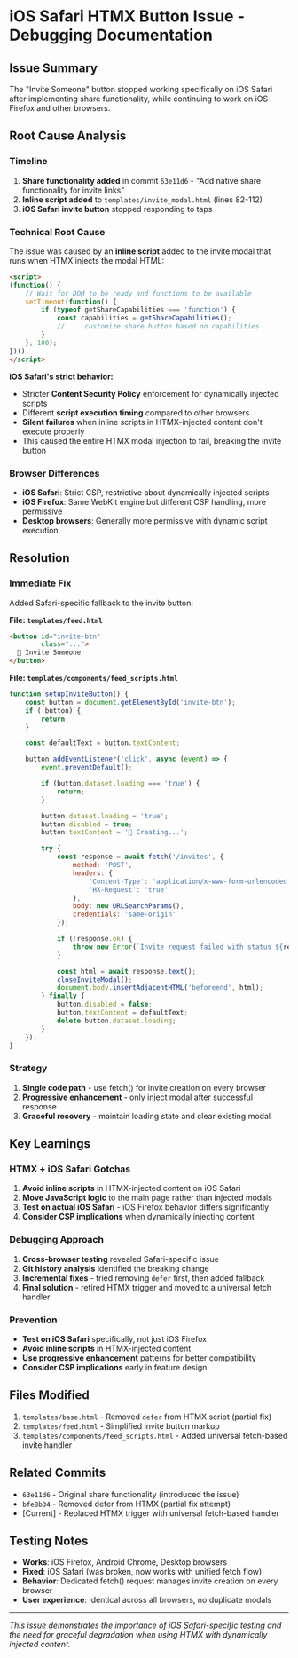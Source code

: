 # iOS Safari HTMX Button Issue - Debugging Documentation

## Issue Summary

The "Invite Someone" button stopped working specifically on iOS Safari after implementing share functionality, while continuing to work on iOS Firefox and other browsers.

## Root Cause Analysis

### Timeline
1. **Share functionality added** in commit `63e11d6` - "Add native share functionality for invite links"
2. **Inline script added** to `templates/invite_modal.html` (lines 82-112)
3. **iOS Safari invite button** stopped responding to taps

### Technical Root Cause

The issue was caused by an **inline script** added to the invite modal that runs when HTMX injects the modal HTML:

```html
<script>
(function() {
    // Wait for DOM to be ready and functions to be available
    setTimeout(function() {
        if (typeof getShareCapabilities === 'function') {
            const capabilities = getShareCapabilities();
            // ... customize share button based on capabilities
        }
    }, 100);
})();
</script>
```

**iOS Safari's strict behavior:**
- Stricter **Content Security Policy** enforcement for dynamically injected scripts
- Different **script execution timing** compared to other browsers
- **Silent failures** when inline scripts in HTMX-injected content don't execute properly
- This caused the entire HTMX modal injection to fail, breaking the invite button

### Browser Differences
- **iOS Safari**: Strict CSP, restrictive about dynamically injected scripts
- **iOS Firefox**: Same WebKit engine but different CSP handling, more permissive
- **Desktop browsers**: Generally more permissive with dynamic script execution

## Resolution

### Immediate Fix
Added Safari-specific fallback to the invite button:

**File: `templates/feed.html`**
```html
<button id="invite-btn"
        class="...">
  📧 Invite Someone
</button>
```

**File: `templates/components/feed_scripts.html`**
```javascript
function setupInviteButton() {
    const button = document.getElementById('invite-btn');
    if (!button) {
        return;
    }

    const defaultText = button.textContent;

    button.addEventListener('click', async (event) => {
        event.preventDefault();

        if (button.dataset.loading === 'true') {
            return;
        }

        button.dataset.loading = 'true';
        button.disabled = true;
        button.textContent = '📧 Creating...';

        try {
            const response = await fetch('/invites', {
                method: 'POST',
                headers: {
                    'Content-Type': 'application/x-www-form-urlencoded; charset=UTF-8',
                    'HX-Request': 'true'
                },
                body: new URLSearchParams(),
                credentials: 'same-origin'
            });

            if (!response.ok) {
                throw new Error(`Invite request failed with status ${response.status}`);
            }

            const html = await response.text();
            closeInviteModal();
            document.body.insertAdjacentHTML('beforeend', html);
        } finally {
            button.disabled = false;
            button.textContent = defaultText;
            delete button.dataset.loading;
        }
    });
}
```

### Strategy
1. **Single code path** - use fetch() for invite creation on every browser
2. **Progressive enhancement** - only inject modal after successful response
3. **Graceful recovery** - maintain loading state and clear existing modal

## Key Learnings

### HTMX + iOS Safari Gotchas
1. **Avoid inline scripts** in HTMX-injected content on iOS Safari
2. **Move JavaScript logic** to the main page rather than injected modals
3. **Test on actual iOS Safari** - iOS Firefox behavior differs significantly
4. **Consider CSP implications** when dynamically injecting content

### Debugging Approach
1. **Cross-browser testing** revealed Safari-specific issue
2. **Git history analysis** identified the breaking change
3. **Incremental fixes** - tried removing `defer` first, then added fallback
4. **Final solution** - retired HTMX trigger and moved to a universal fetch handler

### Prevention
- **Test on iOS Safari** specifically, not just iOS Firefox
- **Avoid inline scripts** in HTMX-injected content
- **Use progressive enhancement** patterns for better compatibility
- **Consider CSP implications** early in feature design

## Files Modified

1. `templates/base.html` - Removed `defer` from HTMX script (partial fix)
2. `templates/feed.html` - Simplified invite button markup
3. `templates/components/feed_scripts.html` - Added universal fetch-based invite handler

## Related Commits

- `63e11d6` - Original share functionality (introduced the issue)
- `bfe8b34` - Removed defer from HTMX (partial fix attempt)
- [Current] - Replaced HTMX trigger with universal fetch-based handler

## Testing Notes

- **Works**: iOS Firefox, Android Chrome, Desktop browsers
- **Fixed**: iOS Safari (was broken, now works with unified fetch flow)
- **Behavior**: Dedicated fetch() request manages invite creation on every browser
- **User experience**: Identical across all browsers, no duplicate modals

---

*This issue demonstrates the importance of iOS Safari-specific testing and the need for graceful degradation when using HTMX with dynamically injected content.*
